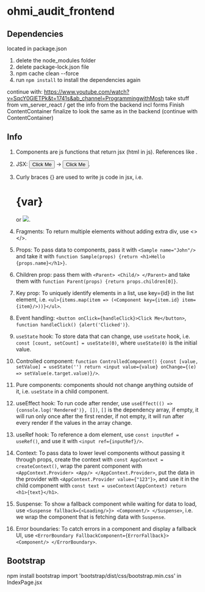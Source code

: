 # ohmi_audit_frontend

## Dependencies
located in package.json
1. delete the node_modules folder
2. delete package-lock.json file
3. npm cache clean --force
4. run `npm install` to install the dependencies again


continue with: https://www.youtube.com/watch?v=SqcY0GlETPk&t=1741s&ab_channel=ProgrammingwithMosh
take stuff from vm_server_react / get the info from the backend incl forms
Finish ContentContainer
finalize to look the same as in the backend (continue with ContentContainer)



## Info
1. Components are js functions that return jsx (html in js). References like <Sample/>.
2. JSX: <button class="btn">Click Me</button> -> <button className="btn">Click Me</button>.
3. Curly braces {} are used to write js code in jsx, i.e. <h1>{var}</h1> or <img src={logo}/>.
4. Fragments: To return multiple elements without adding extra div, use <></>.
5. Props: To pass data to components, pass it with `<Sample name="John"/>`
and take it with `function Sample(props) {return <h1>Hello {props.name}</h1>}`.
6. Children prop: pass them with `<Parent> <Child/> </Parent>` and take them with
`function Parent(props) {return props.children[0]}`.
7. Key prop: To uniquely identify elements in a list, use key={id} in the list element, i.e.
`<ul>{items.map(item => (<Component key={item.id} item={item}/>))}</ul>`.
8. Event handling: `<button onClick={handleClick}>Click Me</button>`,
`function handleClick() {alert('Clicked')}`.
9. `useState` hook: To store data that can change, use `useState` hook, i.e.
`const [count, setCount] = useState(0)`, where `useState(0)` is the initial value.
10. Controlled component: `function ControlledComponent() {const [value, setValue] = useState('')
return <input value={value} onChange={(e) => setValue(e.target.value)}/>`.
11. Pure components: components should not change anything outside of it, i.e. `useState`
in a child component.
12. useEffect hook: To run code after render, use `useEffect(() => {console.log('Rendered')}, [])`,
`[]` is the dependency array, if empty, it will run only once after the first render, if not empty,
it will run after every render if the values in the array change.
13. useRef hook: To reference a dom element, use `const inputRef = useRef()`, and use it with
`<input ref={inputRef}/>`.

14. Context: To pass data to lower level components without passing it through props, create the
context with `const AppContext = createContext()`, wrap the parent component with
`<AppContext.Provider> <App/> </AppContext.Provider>`, put the data in the provider with
`<AppContext.Provider value={"123"}>`, and use it in the child component with
`const text = useContext(AppContext) return <h1>{text}</h1>`.
15. Suspense: To show a fallback component while waiting for data to load, use
`<Suspense fallback={<Loading/>}> <Component/> </Suspense>`, i.e. we wrap the component that
is fetching data with `Suspense`.
16. Error boundaries: To catch errors in a component and display a fallback UI, use
`<ErrorBoundary FallbackComponent={ErrorFallback}> <Component/> </ErrorBoundary>`.


## Bootstrap
npm install bootstrap
import 'bootstrap/dist/css/bootstrap.min.css' in IndexPage.jsx
